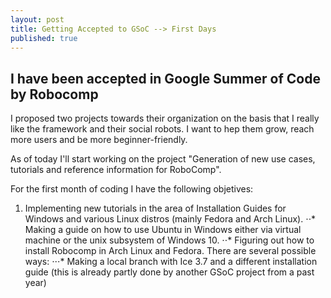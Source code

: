 ```yaml
---
layout: post
title: Getting Accepted to GSoC --> First Days
published: true
---
```


## I have been accepted in Google Summer of Code by Robocomp

  I proposed two projects towards their organization on the basis that I really like the framework and their social robots. I want to hep them grow, reach more users and be more beginner-friendly. 
  
  As of today I'll start working on the project "Generation of new use cases, tutorials and reference information for RoboComp".
  
  For the first month of coding I have the following objetives:
  
  1. Implementing new tutorials in the area of Installation Guides for Windows and various Linux distros (mainly Fedora and Arch Linux).
  ⋅⋅* Making a guide on how to use Ubuntu in Windows either via virtual machine or the unix subsystem of Windows 10.
  ⋅⋅* Figuring out how to install Robocomp in Arch Linux and Fedora. There are several possible ways:
  ⋅⋅⋅* Making a local branch with Ice 3.7 and a different installation guide (this is already partly done by another GSoC project from a past year) 
      

